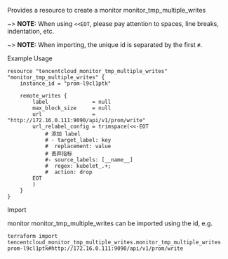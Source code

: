 Provides a resource to create a monitor monitor_tmp_multiple_writes

~> **NOTE:** When using `<<EOT`, please pay attention to spaces, line breaks, indentation, etc.

~> **NOTE:** When importing, the unique id is separated by the first `#`.

Example Usage

```hcl
resource "tencentcloud_monitor_tmp_multiple_writes" "monitor_tmp_multiple_writes" {
    instance_id = "prom-l9cl1ptk"

    remote_writes {
        label              = null
        max_block_size     = null
        url                = "http://172.16.0.111:9090/api/v1/prom/write"
        url_relabel_config = trimspace(<<-EOT
            # 添加 label
            # - target_label: key
            #  replacement: value
            # 丢弃指标
            #- source_labels: [__name__]
            #  regex: kubelet_.+;
            #  action: drop
        EOT
        )
    }
}
```

Import

monitor monitor_tmp_multiple_writes can be imported using the id, e.g.

```
terraform import tencentcloud_monitor_tmp_multiple_writes.monitor_tmp_multiple_writes prom-l9cl1ptk#http://172.16.0.111:9090/api/v1/prom/write
```
